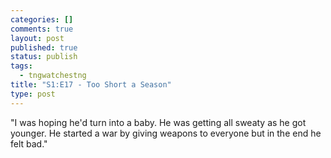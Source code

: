 ```yaml
--- 
categories: []
comments: true
layout: post
published: true
status: publish
tags: 
  - tngwatchestng
title: "S1:E17 - Too Short a Season"
type: post
---
```

"I was hoping he'd turn into a baby. He was getting all sweaty as he got younger. He started a war by giving weapons to everyone but in the end he felt bad."
